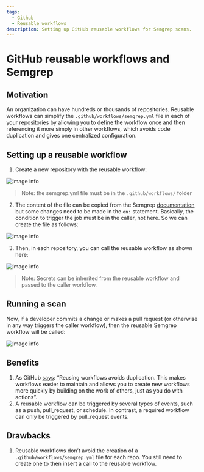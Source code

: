```yaml
---
tags:
  - Github
  - Reusable workflows
description: Setting up GitHub reusable workflows for Semgrep scans.
---
```


# GitHub reusable workflows and Semgrep

## Motivation

An organization can have hundreds or thousands of repositories. Reusable workflows can simplify the `.github/workflows/semgrep.yml` file in each of your repositories by allowing you to define the workflow once and then referencing it more simply in other workflows, which avoids code duplication and gives one centralized configuration.

## Setting up a reusable workflow

1. Create a new repository with the reusable workflow:

![image info](/img/kb/reusable-workflows-image-1.png)

> Note: the semgrep.yml file must be in the `.github/workflows/` folder

2. The content of the file can be copied from the Semgrep [documentation](https://semgrep.dev/docs/semgrep-ci/sample-ci-configs/#sample-github-actions-configuration-file) but some changes need to be made in the `on:` statement. Basically, the condition to trigger the job must be in the caller, not here. So we can create the file as follows:

![image info](/img/kb/reusable-workflows-image-2.png)

3. Then, in each repository, you can call the reusable workflow as shown here:

![image info](/img/kb/reusable-workflows-image-3.png)

> Note: Secrets can be inherited from the reusable workflow and passed to the caller workflow.

## Running a scan

Now, if a developer commits a change or makes a pull request (or otherwise in any way triggers the caller workflow), then the reusable Semgrep workflow will be called:

![image info](/img/kb/reusable-workflows-image-4.png)

## Benefits

1. As GitHub [says](https://docs.github.com/en/actions/using-workflows/reusing-workflows#overview): “Reusing workflows avoids duplication. This makes workflows easier to maintain and allows you to create new workflows more quickly by building on the work of others, just as you do with actions”.
2. A reusable workflow can be triggered by several types of events, such as a push, pull_request, or schedule. In contrast, a required workflow can only be triggered by pull_request events.
    
## Drawbacks

1. Reusable workflows don’t avoid the creation of a `.github/workflows/semgrep.yml` file for each repo. You still need to create one to then insert a call to the reusable workflow.
